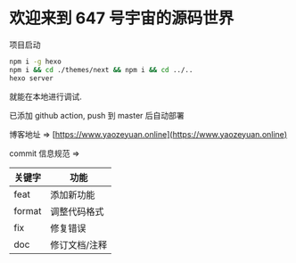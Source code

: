 # 欢迎来到 647 号宇宙的源码世界

项目启动

```bash
npm i -g hexo
npm i && cd ./themes/next && npm i && cd ../..
hexo server
```

就能在本地进行调试.

已添加 github action, push 到 master 后自动部署

博客地址 => [https://www.yaozeyuan.online](https://www.yaozeyuan.online)

commit 信息规范 =>

| 关键字 | 功能          |
| ------ | ------------- |
| feat   | 添加新功能    |
| format | 调整代码格式  |
| fix    | 修复错误      |
| doc    | 修订文档/注释 |
